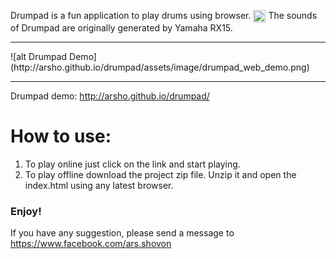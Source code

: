 <p>
Drumpad is a fun application to play drums using browser. <img class="emoji" title=":smiley:" alt=":smiley:" src="https://assets-cdn.github.com/images/icons/emoji/unicode/1f603.png" height="20" width="20" align="absmiddle">
The sounds of Drumpad are originally generated by Yamaha RX15. 
</p>

<hr>
![alt Drumpad Demo](http://arsho.github.io/drumpad/assets/image/drumpad_web_demo.png)
<hr>
<p>Drumpad demo: <a href="http://arsho.github.io/drumpad/">http://arsho.github.io/drumpad/</a></p>


<h1>
<a id="how-to-use" class="anchor" href="#how-to-use" aria-hidden="true"><span class="octicon octicon-link"></span></a>How to use:</h1>

<ol>
<li>To play online just click on the link and start playing. </li>
<li>To play offline download the project zip file. Unzip it and open the index.html using any latest browser.</li>
</ol>
<h3>Enjoy!</h3>
<p>If you have any suggestion, please send a message to <a href="https://www.facebook.com/ars.shovon">https://www.facebook.com/ars.shovon</a></p>
